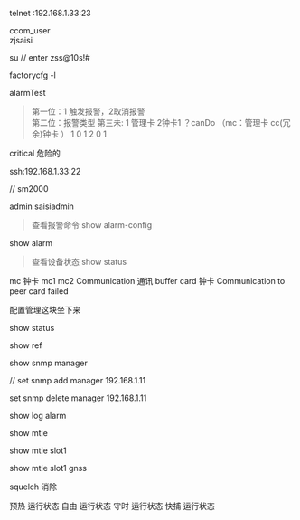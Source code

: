 telnet :192.168.1.33:23


ccom_user     
zjsaisi   

su // enter
zss@10s!#

factorycfg -l

alarmTest
> 第一位：1 触发报警，2取消报警   
> 第二位：报警类型 
> 第三未: 1 管理卡 2钟卡1 ？canDo  （mc：管理卡 cc(冗余)钟卡 ）
1 0 1
2 0 1


critical 危险的


ssh:192.168.1.33:22

// sm2000
 
admin 
saisiadmin

>查看报警命令
show alarm-config

show alarm

>查看设备状态
show status





mc 钟卡  mc1 mc2 
Communication 通讯
buffer card 钟卡
Communication to peer card failed 



配置管理这块坐下来





show status 

show ref




show snmp manager


// set snmp add manager 192.168.1.11

   set snmp delete manager 192.168.1.11

<!-- Engine ID -->


show log alarm




show mtie  


show mtie  slot1


show mtie  slot1 gnss 





squelch 消除


预热 运行状态
自由 运行状态
守时 运行状态
快捕 运行状态